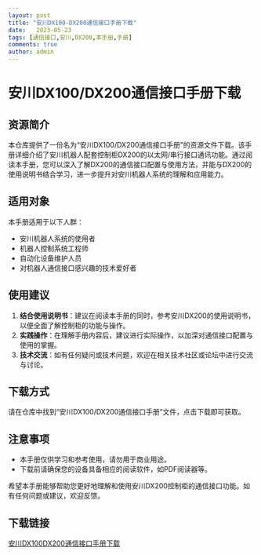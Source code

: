 ```yaml
---
layout: post
title: "安川DX100-DX200通信接口手册下载"
date:   2023-05-23
tags: [通信接口,安川,DX200,本手册,手册]
comments: true
author: admin
---
```

# 安川DX100/DX200通信接口手册下载

## 资源简介

本仓库提供了一份名为“安川DX100/DX200通信接口手册”的资源文件下载。该手册详细介绍了安川机器人配套控制柜DX200的以太网/串行接口通讯功能。通过阅读本手册，您可以深入了解DX200的通信接口配置与使用方法，并能与DX200的使用说明书结合学习，进一步提升对安川机器人系统的理解和应用能力。

## 适用对象

本手册适用于以下人群：

- 安川机器人系统的使用者
- 机器人控制系统工程师
- 自动化设备维护人员
- 对机器人通信接口感兴趣的技术爱好者

## 使用建议

1. **结合使用说明书**：建议在阅读本手册的同时，参考安川DX200的使用说明书，以便全面了解控制柜的功能与操作。
2. **实践操作**：在理解手册内容后，建议进行实际操作，以加深对通信接口配置与使用的掌握。
3. **技术交流**：如有任何疑问或技术问题，欢迎在相关技术社区或论坛中进行交流与讨论。

## 下载方式

请在仓库中找到“安川DX100/DX200通信接口手册”文件，点击下载即可获取。

## 注意事项

- 本手册仅供学习和参考使用，请勿用于商业用途。
- 下载前请确保您的设备具备相应的阅读软件，如PDF阅读器等。

希望本手册能够帮助您更好地理解和使用安川DX200控制柜的通信接口功能。如有任何问题或建议，欢迎反馈。

## 下载链接

[安川DX100DX200通信接口手册下载](https://pan.quark.cn/s/c28a20f596ac)